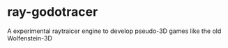 # ray-godotracer
A experimental raytraicer engine to develop pseudo-3D games like the old Wolfenstein-3D
